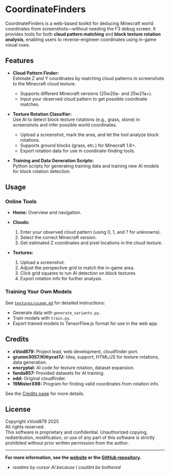 # CoordinateFinders

CoordinateFinders is a web-based toolkit for deducing Minecraft world coordinates from screenshots—without needing the F3 debug screen. It provides tools for both **cloud pattern matching** and **block texture rotation analysis**, enabling users to reverse-engineer coordinates using in-game visual cues.

## Features

- **Cloud Pattern Finder:**  
  Estimate Z and Y coordinates by matching cloud patterns in screenshots to the Minecraft cloud texture.  
  - Supports different Minecraft versions (25w20a- and 25w21a+).
  - Input your observed cloud pattern to get possible coordinate matches.

- **Texture Rotation Classifier:**  
  Use AI to detect block texture rotations (e.g., grass, stone) in screenshots and infer possible world coordinates.  
  - Upload a screenshot, mark the area, and let the tool analyze block rotations.
  - Supports ground blocks (grass, etc.) for Minecraft 1.8+.
  - Export rotation data for use in coordinate-finding tools.

- **Training and Data Generation Scripts:**  
  Python scripts for generating training data and training new AI models for block rotation detection.

## Usage

### Online Tools

- **Home:** Overview and navigation.
- **Clouds:**  
  1. Enter your observed cloud pattern (using 0, 1, and ? for unknowns).
  2. Select the correct Minecraft version.
  3. Get estimated Z coordinates and pixel locations in the cloud texture.

- **Textures:**  
  1. Upload a screenshot.
  2. Adjust the perspective grid to match the in-game area.
  3. Click grid squares to run AI detection on block textures.
  4. Export rotation info for further analysis.

### Training Your Own Models

See [`textures/usage.md`](textures/usage.md) for detailed instructions:
- Generate data with `generate_variants.py`.
- Train models with `train.py`.
- Export trained models to TensorFlow.js format for use in the web app.

## Credits

- **xVoid879:** Project lead, web development, cloudfinder port.
- **grumm3057/Kittycat7J:** Idea, support, HTML/JS for texture rotations, data generation.
- **encryptal:** AI code for texture rotation, dataset expansion.
- **fanda857:** Provided datasets for AI training.
- **edd:** Original cloudfinder.
- **19MisterX98:** Program for finding valid coordinates from rotation info.

See the [Credits page](credits/index.html) for more details.

## License

Copyright xVoid879 2025  
All rights reserved.  
This software is proprietary and confidential. Unauthorized copying, redistribution, modification, or use of any part of this software is strictly prohibited without prior written permission from the author.

---

**For more information, see the [website](https://coordinatefinders.netlify.app/) or the [GitHub repository](https://github.com/xVoid879/CoordinateFinders).**

- _readme by cursor AI because I couldnt be bothered_
